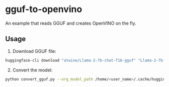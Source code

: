 # gguf-to-openvino
An example that reads GGUF and creates OpenVINO on the fly.

## Usage
1. Download GGUF file:
```sh
huggingface-cli download "atwine/Llama-2-7b-chat-f16-gguf" "Llama-2-7b-chat-f16.gguf"
```

2. Convert the model:
```sh
python convert_gguf.py --org_model_path /home/<user_name>/.cache/huggingface/hub/models--atwine--Llama-2-7b-chat-f16-gguf/snapshots/140c851f3a1f5b9503a2c5d231122d02a0ae6c3c/Llama-2-7b-chat-f16.gguf --model_id HuggingFaceTB/SmolLM2-135M --ov_model_path models/
```
